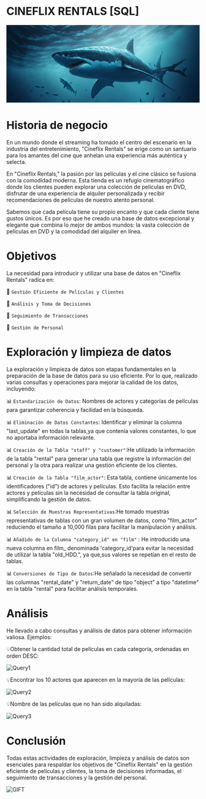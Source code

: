 # CINEFLIX RENTALS [SQL]

![encabezado](https://github.com/Carolina-MH/Proyecto-1/blob/main/img/encabezado.png)


# Historia de negocio


En un mundo donde el streaming ha tomado el centro del escenario en la industria del entretenimiento, "Cineflix Rentals" se erige como un santuario para los amantes del cine que anhelan una experiencia más auténtica y selecta.

En "Cineflix Rentals," la pasión por las películas y el cine clásico se fusiona con la comodidad moderna. Esta tienda es un refugio cinematográfico donde los clientes pueden explorar una colección de películas en DVD, disfrutar de una experiencia de alquiler personalizada y recibir recomendaciones de películas de nuestro atento personal.

Sabemos que cada película tiene su propio encanto y que cada cliente tiene gustos únicos. Es por eso que he creado una base de datos excepcional y elegante que combina lo mejor de ambos mundos: la vasta colección de películas en DVD y la comodidad del alquiler en línea.


# Objetivos

La necesidad para introducir y utilizar una base de datos en "Cineflix Rentals" radica en:

🍿 `Gestión Eficiente de Películas y Clientes`

🍿 `Análisis y Toma de Decisiones`

🍿 `Seguimiento de Transacciones`

🍿 `Gestión de Personal`


# Exploración y limpieza de datos


La exploración y limpieza de datos son etapas fundamentales en la preparación de la base de datos para su uso eficiente. Por lo que, realizado varias consultas y operaciones para mejorar la calidad de los datos, incluyendo:

📊 `Estandarización de Datos`: Nombres de actores y categorías de películas para garantizar coherencia y facilidad en la búsqueda.

📊 `Eliminación de Datos Constantes`: Identificar y eliminar la columna "last_update" en todas la tablas,ya que contenía valores constantes, lo que no aportaba información relevante.

📊 `Creación de la Tabla "staff" y "customer"`:He utilizado la información de la tabla "rental" para generar una tabla que registre la información del personal y la otra para realizar una gestión eficiente de los clientes.


📊 `Creación de la Tabla "film_actor"`: Esta tabla, contiene únicamente los identificadores ("id") de actores y películas. Esto facilita la relación entre actores y películas sin la necesidad de consultar la tabla original, simplificando la gestión de datos.

📊 `Selección de Muestras Representativas`:He tomado muestras representativas de tablas con un gran volumen de datos, como "film_actor" reduciendo el tamaño a 10,000 filas para facilitar la manipulación y análisis.

📊 `Añadido de la Columna "category_id" en "film"` : He introducido una nueva columna en film_ denominada 'category_id'para evitar la necesidad de utilizar la tabla "old_HDD.", ya que,sus valores se repetían en el resto de tablas.

📊 `Conversiones de Tipo de Datos`:He señalado la necesidad de convertir las columnas "rental_date" y "return_date" de tipo "object" a tipo "datetime" en la tabla "rental" para facilitar análisis temporales.


# Análisis

He llevado a cabo consultas y análisis de datos para obtener información valiosa. Ejemplos:

💡Obtener la cantidad total de películas en cada categoría, ordenadas en orden DESC:

![Query1](https://github.com/Carolina-MH/Proyecto-1/blob/main/img/cantidad_total_de_películas_en_cada_categoría.png)

💡Encontrar los 10 actores que aparecen en la mayoría de las películas:

![Query2](https://github.com/Carolina-MH/Proyecto-1/blob/main/img/10_actores_que_aparecen_en_la_mayoría_de_las_películas.png)

💡Nombre de las películas que no han sido alquiladas:

![Query3](https://github.com/Carolina-MH/Proyecto-1/blob/main/img/Nombre_de_las_películas_que_no_han_sido_alquiladas.png)


# Conclusión

Todas estas actividades de exploración, limpieza y análisis de datos son esenciales para respaldar los objetivos de "Cineflix Rentals" en la gestión eficiente de películas y clientes, la toma de decisiones informadas, el seguimiento de transacciones y la gestión del personal.

![GIFT](https://github.com/Carolina-MH/Proyecto-1/blob/main/img/gif_final.png)
